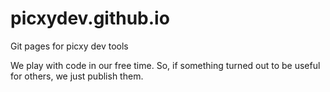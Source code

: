 # picxydev.github.io
Git pages for picxy dev tools

We play with code in our free time. So, if something turned out to be useful for others, we just publish them.
